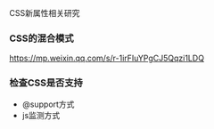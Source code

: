 CSS新属性相关研究

### CSS的混合模式
https://mp.weixin.qq.com/s/r-1irFIuYPgCJ5Qqzi1LDQ

### 检查CSS是否支持
- @support方式
- js监测方式
